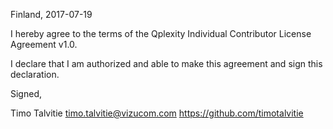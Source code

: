 Finland, 2017-07-19

I hereby agree to the terms of the Qplexity Individual Contributor License
Agreement v1.0.

I declare that I am authorized and able to make this agreement and sign this
declaration.

Signed,

Timo Talvitie timo.talvitie@vizucom.com https://github.com/timotalvitie

